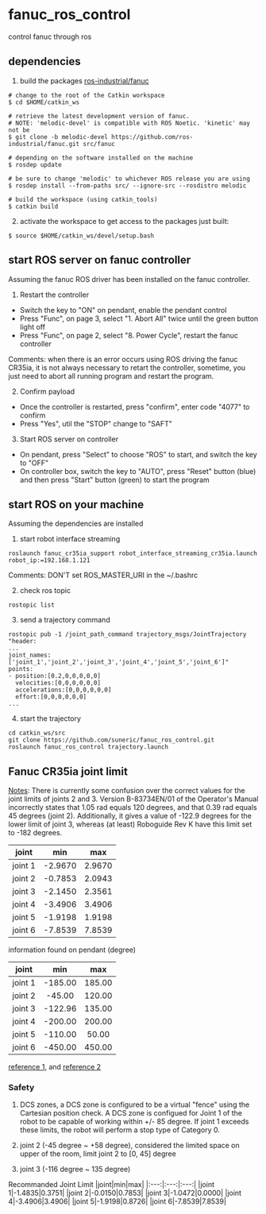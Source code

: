 # fanuc_ros_control
control fanuc through ros

## dependencies
1. build the packages [ros-industrial/fanuc](https://github.com/ros-industrial/fanuc)

```
# change to the root of the Catkin workspace
$ cd $HOME/catkin_ws

# retrieve the latest development version of fanuc.
# NOTE: 'melodic-devel' is compatible with ROS Noetic. 'kinetic' may not be
$ git clone -b melodic-devel https://github.com/ros-industrial/fanuc.git src/fanuc

# depending on the software installed on the machine
$ rosdep update

# be sure to change 'melodic' to whichever ROS release you are using
$ rosdep install --from-paths src/ --ignore-src --rosdistro melodic

# build the workspace (using catkin_tools)
$ catkin build
```

2. activate the workspace to get access to the packages just built:

```
$ source $HOME/catkin_ws/devel/setup.bash
```

## start ROS server on fanuc controller
Assuming the fanuc ROS driver has been installed on the fanuc controller.

1. Restart the controller
  - Switch the key to "ON" on pendant, enable the pendant control
  - Press "Func", on page 3, select "1. Abort All" twice until the green button light off
  - Press "Func", on page 2, select "8. Power Cycle", restart the fanuc controller

Comments: when there is an error occurs using ROS driving the fanuc CR35ia, it is not always necessary to retart the controller, sometime, you just need to abort all running program and restart the program.

2. Confirm payload
  - Once the controller is restarted, press "confirm", enter code "4077" to confirm
  - Press "Yes", util the "STOP" change to "SAFT"

3. Start ROS server on controller
  - On pendant, press "Select" to choose "ROS" to start, and switch the key to "OFF"
  - On controller box, switch the key to "AUTO", press "Reset" button (blue) and then press "Start" button (green) to start the program

## start ROS on your machine
Assuming the dependencies are installed
1. start robot interface streaming
```
roslaunch fanuc_cr35ia_support robot_interface_streaming_cr35ia.launch robot_ip:=192.168.1.121
```

Comments: DON'T set ROS_MASTER_URI in the ~/.bashrc

2. check ros topic
```
rostopic list
```

3. send a trajectory command
```
rostopic pub -1 /joint_path_command trajectory_msgs/JointTrajectory "header:
...
joint_names: ['joint_1','joint_2','joint_3','joint_4','joint_5','joint_6']"
points:
- position:[0.2,0,0,0,0,0]
  velocities:[0,0,0,0,0,0]
  accelerations:[0,0,0,0,0,0]
  effort:[0,0,0,0,0,0]
...
```

4. start the trajectory
```
cd catkin_ws/src
git clone https://github.com/suneric/fanuc_ros_control.git
roslaunch fanuc_ros_control trajectory.launch
```

## Fanuc CR35ia joint limit
[Notes](http://wiki.ros.org/fanuc_cr35ia_support):
There is currently some confusion over the correct values for the joint limits of joints 2 and 3. Version B-83734EN/01 of the Operator's Manual incorrectly states that 1.05 rad equals 120 degrees, and that 0.39 rad equals 45 degrees (joint 2). Additionally, it gives a value of -122.9 degrees for the lower limit of joint 3, whereas (at least) Roboguide Rev K have this limit set to -182 degrees.

|joint|min|max|
|:---:|:---:|:---:|
|joint 1|-2.9670|2.9670|
|joint 2|-0.7853|2.0943|
|joint 3|-2.1450|2.3561|
|joint 4|-3.4906|3.4906|
|joint 5|-1.9198|1.9198|
|joint 6|-7.8539|7.8539|

information found on pendant (degree)

|joint|min|max|
|:---:|:---:|:---:|
|joint 1|-185.00|185.00|
|joint 2|-45.00|120.00|
|joint 3|-122.96|135.00|
|joint 4|-200.00|200.00|
|joint 5|-110.00|50.00|
|joint 6|-450.00|450.00|


[reference 1](https://github.com/ros-industrial/fanuc/blob/melodic-devel/fanuc_cr35ia_support/urdf/cr35ia_macro.xacro), and [reference 2](https://www.fanuc.co.jp/en/product/catalog/pdf/robot/RCR-35iA(E)-02a.pdf)


### Safety
1. DCS zones, a DCS zone is configured to be a virtual "fence" using the Cartesian position check. A DCS zone is configued for Joint 1 of the robot to be capable of working within +/- 85 degree. If joint 1 exceeds these limits, the robot will perform a stop type of Category 0.

2. joint 2 (-45 degree ~ +58 degree), considered the limited space on upper of the room, limit joint 2 to [0, 45] degree
3. joint 3 (-116 degree ~ 135 degree)

Recommanded Joint Limit
|joint|min|max|
|:---:|:---:|:---:|
|joint 1|-1.4835|0.3751|
|joint 2|-0.0150|0.7853|
|joint 3|-1.0472|0.0000|
|joint 4|-3.4906|3.4906|
|joint 5|-1.9198|0.8726|
|joint 6|-7.8539|7.8539|
